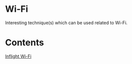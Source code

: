 # Wi-Fi

Interesting technique(s) which can be used related to Wi-Fi.

# Contents

[Inflight Wi-Fi](https://blog.the1ntern.net/wifi/inflight)